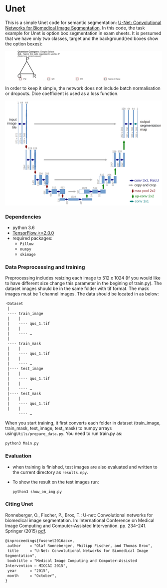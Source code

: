 # Unet
This is a simple Unet code for semantic segmentation: [U-Net: Convolutional Networks for Biomedical Image Segmentation](https://arxiv.org/abs/1505.04597). In this code, the task example for Unet is option box segmentation in exam sheets. It is persumed that we have only two classes, target and the background(red boxes show the option boxes):

<img src="Util/data_sample.png" width="1000px"/>


In order to keep it simple, the network does not include batch normalisation or dropouts.  Dice coefficient is used as a loss function.

<img src="Util/Unet_arch.png" width="800px"/>

### Dependencies
- python 3.6
- [TensorFlow >=2.0.0](https://www.tensorflow.org/get_started/os_setup)
- required packages:
    - `Pillow`
    - `numpy`
    - `skimage`

### Data Preprocessing and training
Preprocessing includes resizing each image to 512 x 1024 (If you would like to have different size change this parameter in the begining of train.py). The dataset images should be in the same folder with tif format. The mask images must be 1 channel images. The data should be located in as below:
```
-Dataset
 |
 ---- train_image
 |    |
 |    ---- qus_1.tif
 |    |
 |    ---- …
 |
 ---- train_mask
 |    |
 |    ---- qus_1.tif
 |    |
 |    ---- …
 |---- test_image
 |    |
 |    ---- qus_1.tif
 |    |
 |    ---- …
 |---- test_mask
 |    |
 |    ---- qus_1.tif
 |    |
      ---- …
```

When you start training, it first converts each folder in dataset (train_image, train_mask, test_image, test_mask) to numpy arrays using`Utils/prepare_data.py`. You need to run train.py as:

  ```
  python3 Main.py 
  ```


### Evaluation
- when training is finished, test images are also evaluated and written to the current directory as `results.npy`.
- To show the result on the test images run:

    ```
    python3 show_on_img.py 
    ```

### Citing Unet
Ronneberger, O., Fischer, P., Brox, T.: U-net: Convolutional networks for biomedical
image segmentation. In: International Conference on Medical Image Computing
and Computer-Assisted Intervention. pp. 234–241. Springer (2015) [pdf](https://arxiv.org/abs/1505.04597).

    @inproceedings{fusenet2016accv,
     author    = "Olaf Ronneberger, Philipp Fischer, and Thomas Brox",
     title     = "U-Net: Convolutional Networks for Biomedical Image Segmentation",
     booktitle = "Medical Image Computing and Computer-Assisted Intervention – MICCAI 2015",
     year      = "2015",
     month     = "October",
    }
